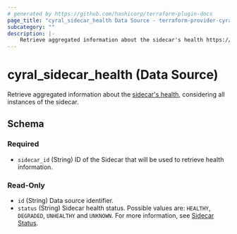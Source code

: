```yaml
---
# generated by https://github.com/hashicorp/terraform-plugin-docs
page_title: "cyral_sidecar_health Data Source - terraform-provider-cyral"
subcategory: ""
description: |-
    Retrieve aggregated information about the sidecar's health https://cyral.com/docs/sidecars/manage/#check-sidecar-cluster-status, considering all instances of the sidecar.
---
```


# cyral_sidecar_health (Data Source)

Retrieve aggregated information about the [sidecar's health](https://cyral.com/docs/sidecars/manage/#check-sidecar-cluster-status), considering all instances of the sidecar.

<!-- schema generated by tfplugindocs -->

## Schema

### Required

-   `sidecar_id` (String) ID of the Sidecar that will be used to retrieve health information.

### Read-Only

-   `id` (String) Data source identifier.
-   `status` (String) Sidecar health status. Possible values are: `HEALTHY`, `DEGRADED`, `UNHEALTHY` and `UNKNOWN`. For more information, see [Sidecar Status](https://cyral.com/docs/sidecars/sidecar-manage/#check-sidecar-cluster-status).
